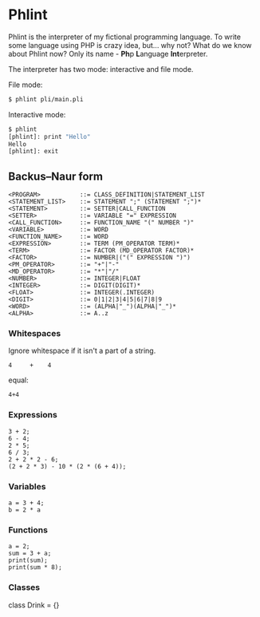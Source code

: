 # Phlint

Phlint is the interpreter of my fictional programming language. To write some
language using PHP is crazy idea, but... why not? What do we know about Phlint now?
Only its name - **Ph**p **L**anguage **Int**erpreter.

The interpreter has two mode: interactive and file mode.
 
 
File mode:
```sh
$ phlint pli/main.pli
```

Interactive mode:
```sh
$ phlint
[phlint]: print "Hello"
Hello
[phlint]: exit
```

## Backus–Naur form

```
<PROGRAM>           ::= CLASS_DEFINITION|STATEMENT_LIST
<STATEMENT_LIST>    ::= STATEMENT ";" (STATEMENT ";")*
<STATEMENT>         ::= SETTER|CALL_FUNCTION
<SETTER>            ::= VARIABLE "=" EXPRESSION
<CALL_FUNCTION>     ::= FUNCTION_NAME "(" NUMBER ")"
<VARIABLE>          ::= WORD
<FUNCTION_NAME>     ::= WORD
<EXPRESSION>        ::= TERM (PM_OPERATOR TERM)*
<TERM>              ::= FACTOR (MD_OPERATOR FACTOR)*
<FACTOR>            ::= NUMBER|("(" EXPRESSION ")")
<PM_OPERATOR>       ::= "+"|"-"
<MD_OPERATOR>       ::= "*"|"/"
<NUMBER>            ::= INTEGER|FLOAT
<INTEGER>           ::= DIGIT(DIGIT)*
<FLOAT>             ::= INTEGER(.INTEGER)
<DIGIT>             ::= 0|1|2|3|4|5|6|7|8|9
<WORD>              ::= (ALPHA|"_")(ALPHA|"_")*
<ALPHA>             ::= A..z
```

### Whitespaces

Ignore whitespace if it isn't a part of a string.

```
4     +    4
```
equal:
```
4+4
```

### Expressions

```
3 + 2;
6 - 4;
2 * 5;
6 / 3;
2 + 2 * 2 - 6;
(2 + 2 * 3) - 10 * (2 * (6 + 4));
```


### Variables

```
a = 3 + 4;
b = 2 * a
```

### Functions

```
a = 2;
sum = 3 + a;
print(sum);
print(sum * 8);
```

### Classes

class Drink = {}
